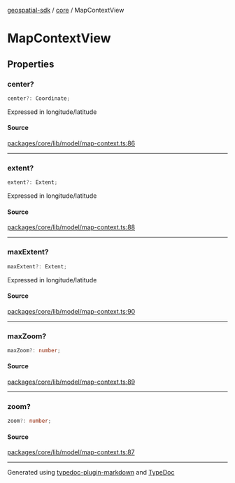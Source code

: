 [geospatial-sdk](../../index.md) / [core](../index.md) / MapContextView

# MapContextView

## Properties

### center?

```ts
center?: Coordinate;
```

Expressed in longitude/latitude

#### Source

[packages/core/lib/model/map-context.ts:86](https://github.com/jahow/geospatial-sdk/blob/eda8b4f/packages/core/lib/model/map-context.ts#L86)

---

### extent?

```ts
extent?: Extent;
```

Expressed in longitude/latitude

#### Source

[packages/core/lib/model/map-context.ts:88](https://github.com/jahow/geospatial-sdk/blob/eda8b4f/packages/core/lib/model/map-context.ts#L88)

---

### maxExtent?

```ts
maxExtent?: Extent;
```

Expressed in longitude/latitude

#### Source

[packages/core/lib/model/map-context.ts:90](https://github.com/jahow/geospatial-sdk/blob/eda8b4f/packages/core/lib/model/map-context.ts#L90)

---

### maxZoom?

```ts
maxZoom?: number;
```

#### Source

[packages/core/lib/model/map-context.ts:89](https://github.com/jahow/geospatial-sdk/blob/eda8b4f/packages/core/lib/model/map-context.ts#L89)

---

### zoom?

```ts
zoom?: number;
```

#### Source

[packages/core/lib/model/map-context.ts:87](https://github.com/jahow/geospatial-sdk/blob/eda8b4f/packages/core/lib/model/map-context.ts#L87)

---

Generated using [typedoc-plugin-markdown](https://www.npmjs.com/package/typedoc-plugin-markdown) and [TypeDoc](https://typedoc.org/)
